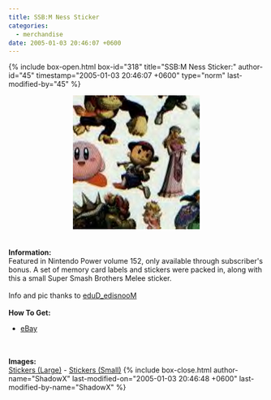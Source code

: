 ```yaml
---
title: SSB:M Ness Sticker
categories:
  - merchandise
date: 2005-01-03 20:46:07 +0600
---
```

{% include box-open.html box-id="318" title="SSB:M Ness Sticker:" author-id="45" timestamp="2005-01-03 20:46:07 +0600" type="norm" last-modified-by="45" %}
	<center>
	<img src="/merchandise/images/nps_title.jpg" border="0" alt="SSB:M Ness Sticker" />
	</center>
	<br /><br />
	<b>Information:</b>
	<br />
	Featured in Nintendo Power volume 152, only available through subscriber's bonus. 
	A set of memory card labels and stickers were packed in, along with this a small 
	Super Smash Brothers Melee sticker.
	<br /><br />
	Info and pic thanks to <a href="mailto:GameHero@worldnet.att.net">eduD_edisnooM</a>
	<br /><br />
	<b>How To Get:</b>
	<br />
	<ul>
	<li><a href="http://www.ebay.com">eBay</a></li>
	</ul>
	<br /><br />
	<b>Images:</b>
	<br />
	<a href="/merchandise/images/npstickers1.png">Stickers (Large)</a> - <a href="/merchandise/images/npstickers2.JPG">Stickers (Small)</a>
{% include box-close.html author-name="ShadowX" last-modified-on="2005-01-03 20:46:48 +0600" last-modified-by-name="ShadowX" %}
